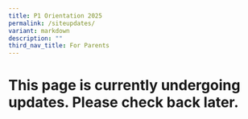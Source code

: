```yaml
---
title: P1 Orientation 2025
permalink: /siteupdates/
variant: markdown
description: ""
third_nav_title: For Parents
---
```

<h1>This page is currently undergoing updates. Please check back later.</h1>